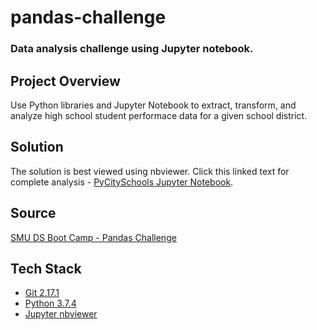 # pandas-challenge
### Data analysis challenge using Jupyter notebook.

## Project Overview
Use Python libraries and Jupyter Notebook to extract, transform, and analyze high school student performace data for a given school district.

## Solution
The solution is best viewed using nbviewer. Click this linked text for complete analysis - [PyCitySchools Jupyter Notebook](https://nbviewer.jupyter.org/github/kirpatrick/pandas-challenge/blob/master/PyCitySchools/PyCitySchools_complete.ipynb).

## Source
[SMU DS Boot Camp - Pandas Challenge](https://techbootcamps.smu.edu/data/)

## Tech Stack
- [Git 2.17.1](https://git-scm.com/downloads)
- [Python 3.7.4](https://www.anaconda.com/distribution/)
- [Jupyter nbviewer](https://nbviewer.jupyter.org/)
